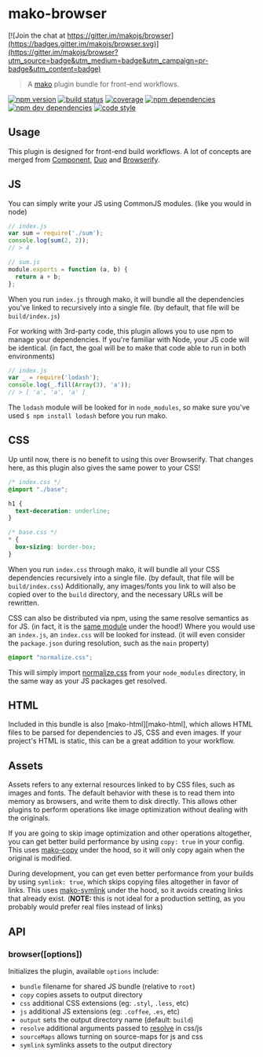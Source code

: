# mako-browser

[![Join the chat at https://gitter.im/makojs/browser](https://badges.gitter.im/makojs/browser.svg)](https://gitter.im/makojs/browser?utm_source=badge&utm_medium=badge&utm_campaign=pr-badge&utm_content=badge)

> A [mako][mako] plugin bundle for front-end workflows.

[![npm version][npm-badge]][npm]
[![build status][travis-badge]][travis]
[![coverage][coveralls-badge]][coveralls]
[![npm dependencies][david-badge]][david]
[![npm dev dependencies][david-dev-badge]][david-dev]
[![code style][standard-badge]][standard]

## Usage

This plugin is designed for front-end build workflows. A lot of concepts are
merged from [Component][component], [Duo][duo] and [Browserify][browserify].

## JS

You can simply write your JS using CommonJS modules. (like you would in node)

```js
// index.js
var sum = require('./sum');
console.log(sum(2, 2));
// > 4

// sum.js
module.exports = function (a, b) {
  return a + b;
};
```

When you run `index.js` through mako, it will bundle all the dependencies you've
linked to recursively into a single file. (by default, that file will be
`build/index.js`)

For working with 3rd-party code, this plugin allows you to use npm to manage
your dependencies. If you're familiar with Node, your JS code will be identical.
(in fact, the goal will be to make that code able to run in both environments)

```js
// index.js
var _ = require('lodash');
console.log(_.fill(Array(3), 'a'));
// > [ 'a', 'a', 'a' ]
```

The `lodash` module will be looked for in `node_modules`, so make sure you've
used `$ npm install lodash` before you run mako.

## CSS

Up until now, there is no benefit to using this over Browserify. That changes
here, as this plugin also gives the same power to your CSS!

```css
/* index.css */
@import "./base";

h1 {
  text-decoration: underline;
}

/* base.css */
* {
  box-sizing: border-box;
}
```

When you run `index.css` through mako, it will bundle all your CSS dependencies
recursively into a single file. (by default, that file will be
`build/index.css`) Additionally, any images/fonts you link to will also be
copied over to the `build` directory, and the necessary URLs will be rewritten.

CSS can also be distributed via npm, using the same resolve semantics as for JS.
(in fact, it is the [same module][resolve] under the hood!) Where you would use
an `index.js`, an `index.css` will be looked for instead. (it will even consider
the `package.json` during resolution, such as the `main` property)

```css
@import "normalize.css";
```

This will simply import
[normalize.css](https://github.com/necolas/normalize.css) from your
`node_modules` directory, in the same way as your JS packages get resolved.

## HTML

Included in this bundle is also [mako-html][mako-html], which allows HTML files
to be parsed for dependencies to JS, CSS and even images. If your project's HTML
is static, this can be a great addition to your workflow.

## Assets

Assets refers to any external resources linked to by CSS files, such as images
and fonts. The default behavior with these is to read them into memory as
browsers, and write them to disk directly. This allows other plugins to perform
operations like image optimization without dealing with the originals.

If you are going to skip image optimization and other operations altogether, you
can get better build performance by using `copy: true` in your config. This uses
[mako-copy][mako-copy] under the hood, so it will only copy again when the
original is modified.

During development, you can get even better performance from your builds by
using `symlink: true`, which skips copying files altogether in favor of links.
This uses [mako-symlink][mako-symlink] under the hood, so it avoids creating
links that already exist. (**NOTE:** this is not ideal for a production setting,
as you probably would prefer real files instead of links)

## API

### browser([options])

Initializes the plugin, available `options` include:

 - `bundle` filename for shared JS bundle (relative to `root`)
 - `copy` copies assets to output directory
 - `css` additional CSS extensions (eg: `.styl`, `.less`, etc)
 - `js` additional JS extensions (eg: `.coffee`, `.es`, etc)
 - `output` sets the output directory name (default: `build`)
 - `resolve` additional arguments passed to [resolve][resolve] in css/js
 - `sourceMaps` allows turning on source-maps for js and css
 - `symlink` symlinks assets to the output directory


[mako]: https://github.com/makojs/core
[coveralls]: https://coveralls.io/github/makojs/browser
[coveralls-badge]: https://img.shields.io/coveralls/makojs/browser.svg
[david]: https://david-dm.org/makojs/browser
[david-badge]: https://img.shields.io/david/makojs/browser.svg
[david-dev]: https://david-dm.org/makojs/browser#info=devDependencies
[david-dev-badge]: https://img.shields.io/david/dev/makojs/browser.svg
[npm]: https://www.npmjs.com/package/mako-browser
[npm-badge]: https://img.shields.io/npm/v/mako-browser.svg
[standard]: http://standardjs.com/
[standard-badge]: https://img.shields.io/badge/code%20style-standard-brightgreen.svg
[travis]: https://travis-ci.org/makojs/browser
[travis-badge]: https://img.shields.io/travis/makojs/browser.svg
[component]: https://github.com/componentjs/component
[duo]: https://github.com/duojs/duo
[browserify]: https://browserify.org/
[resolve]: https://www.npmjs.com/package/resolve
[mako-copy]: https://github.com/makojs/copy
[mako-symlink]: https://github.com/makojs/symlink
